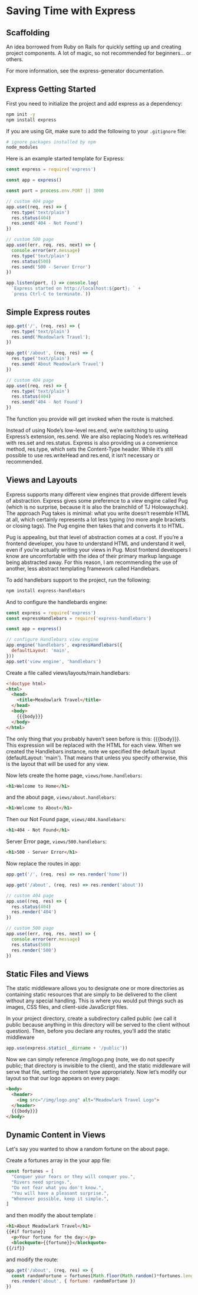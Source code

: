 # Saving Time with Express

## Scaffolding

An idea borrowed from Ruby on Rails for quickly setting up and creating project components. A lot of magic, so not recommended for beginners... or others.

For more information, see the express-generator documentation.

## Express Getting Started

First you need to initialize the project and add express as a dependency:

``` sh
npm init -y
npm install express
```

If you are using Git, make sure to add the following to your `.gitignore` file:

``` sh
# ignore packages installed by npm
node_modules
```


Here is an example started template for Express:

``` js
const express = require('express')

const app = express()

const port = process.env.PORT || 3000

// custom 404 page
app.use((req, res) => {
  res.type('text/plain')
  res.status(404)
  res.send('404 - Not Found')
})

// custom 500 page
app.use((err, req, res, next) => {
  console.error(err.message)
  res.type('text/plain')
  res.status(500)
  res.send('500 - Server Error')
})

app.listen(port, () => console.log(
  `Express started on http://localhost:${port}; ` +
  `press Ctrl-C to terminate.`))

```

## Simple Express routes

``` js
app.get('/', (req, res) => {
  res.type('text/plain')
  res.send('Meadowlark Travel');
})

app.get('/about', (req, res) => {
  res.type('text/plain')
  res.send('About Meadowlark Travel')
})

// custom 404 page
app.use((req, res) => {
  res.type('text/plain')
  res.status(404)
  res.send('404 - Not Found')
})
```

The function you provide will get invoked when the route is matched.

Instead of using Node’s low-level res.end, we’re switching to using Express’s extension, res.send. We are also replacing Node’s res.writeHead with res.set and res.status. Express is also providing us a convenience method, res.type, which sets the Content-Type header. While it’s still possible to use res.writeHead and res.end, it isn’t necessary or recommended.

## Views and Layouts

Express supports many different view engines that provide different levels of abstraction. Express gives some preference to a view engine called Pug (which is no surprise, because it is also the brainchild of TJ Holowaychuk). The approach Pug takes is minimal: what you write doesn’t resemble HTML at all, which certainly represents a lot less typing (no more angle brackets or closing tags). The Pug engine then takes that and converts it to HTML.

Pug is appealing, but that level of abstraction comes at a cost. If you’re a frontend developer, you have to understand HTML and understand it well, even if you’re actually writing your views in Pug. Most frontend developers I know are uncomfortable with the idea of their primary markup language being abstracted away. For this reason, I am recommending the use of another, less abstract templating framework called Handlebars.

To add handlebars support to the project, run the following:

``` sh
npm install express-handlebars
```

And to configure the handlebards engine:

``` js
const express = require('express')
const expressHandlebars = require('express-handlebars')

const app = express()

// configure Handlebars view engine
app.engine('handlebars', expressHandlebars({
  defaultLayout: 'main',
}))
app.set('view engine', 'handlebars')
```

Create a file called views/layouts/main.handlebars:

``` html
<!doctype html>
<html>
  <head>
    <title>Meadowlark Travel</title>
  </head>
  <body>
    {{{body}}}
  </body>
</html>
```

The only thing that you probably haven’t seen before is this: {{{body}}}. This expression will be replaced with the HTML for each view. When we created the Handlebars instance, note we specified the default layout (defaultLayout: \'main'). That means that unless you specify otherwise, this is the layout that will be used for any view.

Now lets create the home page, `views/home.handlebars`:

``` html
<h1>Welcome to Home</h1>
```

and the about page, `views/about.handlebars`:

``` html
<h1>Welcome to About</h1>
```

Then our Not Found page, `views/404.handlebars`:

``` html
<h1>404 - Not Found</h1>
```

Server Error page, `views/500.handlebars`:

``` html
<h1>500 - Server Error</h1>
```

Now replace the routes in app:

``` js
app.get('/', (req, res) => res.render('home'))

app.get('/about', (req, res) => res.render('about'))

// custom 404 page
app.use((req, res) => {
  res.status(404)
  res.render('404')
})

// custom 500 page
app.use((err, req, res, next) => {
  console.error(err.message)
  res.status(500)
  res.render('500')
})
```

## Static Files and Views

The static middleware allows you to designate one or more directories as containing static resources that are simply to be delivered to the client without any special handling. This is where you would put things such as images, CSS files, and client-side JavaScript files.

In your project directory, create a subdirectory called public (we call it public because anything in this directory will be served to the client without question). Then, before you declare any routes, you’ll add the static middleware

``` js
app.use(express.static(__dirname + '/public'))
```

Now we can simply reference /img/logo.png (note, we do not specify public; that directory is invisible to the client), and the static middleware will serve that file, setting the content type appropriately. Now let’s modify our layout so that our logo appears on every page:

``` html
<body>
  <header>
    <img src="/img/logo.png" alt="Meadowlark Travel Logo">
  </header>
  {{{body}}}
</body>
```

## Dynamic Content in Views

Let's say you wanted to show a random fortune on the about page.

Create a fortunes array in the your app file:

``` js
const fortunes = [
  "Conquer your fears or they will conquer you.",
  "Rivers need springs.",
  "Do not fear what you don't know.",
  "You will have a pleasant surprise.",
  "Whenever possible, keep it simple.",
]
```

and then modify the about template :

``` html
<h1>About Meadowlark Travel</h1>
{{#if fortune}}
  <p>Your fortune for the day:</p>
  <blockquote>{{fortune}}</blockquote>
{{/if}}
```

and modify the route:

``` js
app.get('/about', (req, res) => {
  const randomFortune = fortunes[Math.floor(Math.random()*fortunes.length)]
  res.render('about', { fortune: randomFortune })
})
```